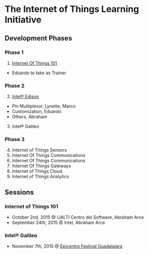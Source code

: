 The Internet of Things Learning Initiative
==

## Development Phases

### Phase 1
1. [Internet Of Things 101](https://theiotlearninginitiative.gitbooks.io/internetofthings101/)
  - Eduardo to take as Trainer

### Phase 2
2. [Intel® Edison](https://theiotlearninginitiative.gitbooks.io/inteledison/)
  - Pin Multiplexor, Lynette, Marco
  - Customization, Eduardo
  - Others, Abraham
3. Intel® Galileo

### Phase 3
4. Internet of Things Sensors
5. Internet Of Things Communications
6. Internet Of Things Communications
7. Internet Of Things Gateways
8. Internet of Things Cloud
9. Internet of Things Analytics

## Sessions

### Internet of Things 101
- October 2nd, 2015 @ IJALTI Centro del Software, Abraham Arce
- September 24th, 2015 @ Intel, Abraham Arce

### Intel® Galileo
- November 7th, 2015 @ [Epicentro Festival Guadalajara](http://www.epicentrofestival.com/)